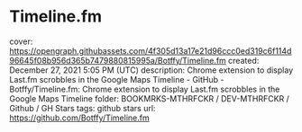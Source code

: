 # Timeline.fm

cover: https://opengraph.githubassets.com/4f305d13a17e21d96ccc0ed319c6f114d96645f08b956d365b7479880815995a/Botffy/Timeline.fm
created: December 27, 2021 5:05 PM (UTC)
description: Chrome extension to display Last.fm scrobbles in the Google Maps Timeline - GitHub - Botffy/Timeline.fm: Chrome extension to display Last.fm scrobbles in the Google Maps Timeline
folder: BOOKMRKS-MTHRFCKR / DEV-MTHRFCKR / Github / GH Stars
tags: github stars
url: https://github.com/Botffy/Timeline.fm